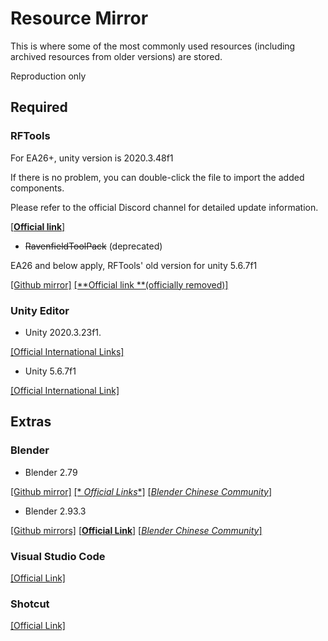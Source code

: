 # Resource Mirror

This is where some of the most commonly used resources (including archived resources from older versions) are stored.

Reproduction only

## Required

### RFTools

For EA26+, unity version is 2020.3.48f1

If there is no problem, you can double-click the file to import the added components.

Please refer to the official Discord channel for detailed update information.

[[**Official link**]](https://www.ravenfieldgame.com/rftools/RFTools.unitypackage)

- ~~RavenfieldToolPack~~ (deprecated)

EA26 and below apply, RFTools' old version for unity 5.6.7f1

[[Github mirror]](https://github.com/Leafx-code/RavenfieldCommunityResource/releases/download/Resource/RavenfieldToolsPack.zip) [[**Official link **(officially removed)]](http://ravenfieldgame.com/modding.html) 

### Unity Editor
- Unity 2020.3.23f1.   
 
[[Official International Links]](https://download.unity3d.com/download_unity/c5d91304a876/Windows64EditorInstaller/UnitySetup64-2020.3.23f1.exe)

- Unity 5.6.7f1    

[[Official International Link]](https://download.unity3d.com/download_unity/e80cc3114ac1/Windows64EditorInstaller/UnitySetup64-5.6.7f1.exe)

## Extras

### Blender
- Blender 2.79

[[Github mirror]](https://github.com/Leafx-code/RavenfieldCommunityResource/releases/download/Resource/blender-2.79-windows64_2.msi) [[* *Official Links**]](https://www.blender.org/) [[*Blender Chinese Community*]](https://www.blendercn.org/)

- Blender 2.93.3    

[[Github mirrors]](https://github.com/Leafx-code/RavenfieldCommunityResource/releases/download/Resource/blender-2.93.3-windows-x64.msi) [ [**Official Link**]](https://www.blender.org/) [[*Blender Chinese Community*]](https://www.blendercn.org/)

### Visual Studio Code 
[[Official Link]](https://code.visualstudio.com/)

### Shotcut 
[[Official Link]](https://www.shotcut.org/)